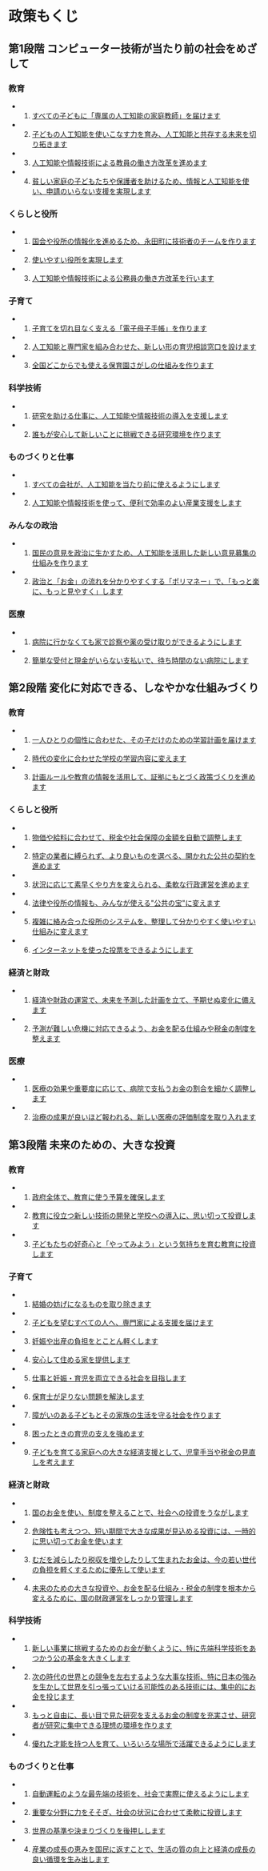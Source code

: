 # 政策もくじ

## 第1段階 コンピューター技術が当たり前の社会をめざして

### 教育
- 1) [すべての子どもに「専属の人工知能の家庭教師」を届けます](https://github.com/team-mirai/policy/blob/main/11_ステップ１教育.md#１すべての子どもに専属のai家庭教師を届けます)
- 2) [子どもの人工知能を使いこなす力を育み、人工知能と共存する未来を切り拓きます](https://github.com/team-mirai/policy/blob/main/11_ステップ１教育.md#２子どものaiリテラシーを育みaiと共生する未来を切り拓きます)
- 3) [人工知能や情報技術による教員の働き方改革を進めます](https://github.com/team-mirai/policy/blob/main/11_ステップ１教育.md#３aiitによる教員の働き方改革を進めます)
- 4) [貧しい家庭の子どもたちや保護者を助けるため、情報と人工知能を使い、申請のいらない支援を実現します](https://github.com/team-mirai/policy/blob/main/11_ステップ１教育.md#４貧困世帯の子どもたち保護者の皆様を支援するためデータとaiを駆使しプッシュ型の支援を実現します)

### くらしと役所
- 1) [国会や役所の情報化を進めるため、永田町に技術者のチームを作ります](https://github.com/team-mirai/policy/blob/main/13_ステップ１行政改革.md#１永田町にエンジニアチームを設置し国会行政のdxを推進します)
- 2) [使いやすい役所を実現します](https://github.com/team-mirai/policy/blob/main/13_ステップ１行政改革.md#２使いやすい行政を実現します)
- 3) [人工知能や情報技術による公務員の働き方改革を行います](https://github.com/team-mirai/policy/blob/main/13_ステップ１行政改革.md#３aiitによる公務員の働き方改革を行います)

### 子育て
- 1) [子育てを切れ目なく支える「電子母子手帳」を作ります](https://github.com/team-mirai/policy/blob/main/12_ステップ１子育て.md#１子育てを切れ目なくサポートするデジタル母子パスポートを実現します)
- 2) [人工知能と専門家を組み合わせた、新しい形の育児相談窓口を設けます](https://github.com/team-mirai/policy/blob/main/12_ステップ１子育て.md#２aiと専門家によるハイブリッド型育児相談ポータルを設置します)
- 3) [全国どこからでも使える保育園さがしの仕組みを作ります](https://github.com/team-mirai/policy/blob/main/12_ステップ１子育て.md#３全国版保育マッチングプラットフォームを構築します)

### 科学技術
- 1) [研究を助ける仕事に、人工知能や情報技術の導入を支援します](https://github.com/team-mirai/policy/blob/main/15_ステップ１科学技術.md#１研究支援業務へのaiit導入を支援します)
- 2) [誰もが安心して新しいことに挑戦できる研究環境を作ります](https://github.com/team-mirai/policy/blob/main/15_ステップ１科学技術.md#２誰もが安心して挑戦できる研究環境を実現します)

### ものづくりと仕事
- 1) [すべての会社が、人工知能を当たり前に使えるようにします](https://github.com/team-mirai/policy/blob/main/14_ステップ１産業.md#１すべての企業のaiシフトを実現します)
- 2) [人工知能や情報技術を使って、便利で効率のよい産業支援をします](https://github.com/team-mirai/policy/blob/main/14_ステップ１産業.md#２aiitの活用により便利で効率的な産業支援を実現します)

### みんなの政治
- 1) [国民の意見を政治に生かすため、人工知能を活用した新しい意見募集の仕組みを作ります](https://github.com/team-mirai/policy/blob/main/16_ステップ１デジタル民主主義.md#１パブリックコメントの機能不全---広聴aiを活用します)
- 2) [政治と「お金」の流れを分かりやすくする「ポリマネー」で、「もっと楽に、もっと見やすく」します](https://github.com/team-mirai/policy/blob/main/16_ステップ１デジタル民主主義.md#２政治とカネの見える化不足---polimoneyでより楽により見やすくを実現します)

### 医療
- 1) [病院に行かなくても家で診察や薬の受け取りができるようにします](https://github.com/team-mirai/policy/blob/main/17_ステップ１医療.md#1オンライン診療--処方受け取り方法を充実し通院のない通院を実現)
- 2) [簡単な受付と現金がいらない支払いで、待ち時間のない病院にします](https://github.com/team-mirai/policy/blob/main/17_ステップ１医療.md#2スマート受付とキャッシュレスで待ち時間のない受診を実現)

## 第2段階 変化に対応できる、しなやかな仕組みづくり

### 教育
- 1) [一人ひとりの個性に合わせた、その子だけのための学習計画を届けます](https://github.com/team-mirai/policy/blob/main/21_ステップ２教育.md#１一人ひとりの個性に合わせたオーダーメイドカリキュラムを届けます)
- 2) [時代の変化に合わせた学校の学習内容に変えます](https://github.com/team-mirai/policy/blob/main/21_ステップ２教育.md#２時代の変化にキャッチアップできる学習指導要領に変えます)
- 3) [計画ルールや教育の情報を活用して、証拠にもとづく政策づくりを進めます](https://github.com/team-mirai/policy/blob/main/21_ステップ２教育.md#３アルゴリズムと教育データ利活用によりebpmを推進します)

### くらしと役所
- 1) [物価や給料に合わせて、税金や社会保障の金額を自動で調整します](https://github.com/team-mirai/policy/blob/main/22_ステップ２行政改革.md#１なめらかな税社会保障物価や賃金に応じて税と社会保障を自動で見直します)
- 2) [特定の業者に縛られず、より良いものを選べる、開かれた公共の契約を進めます](https://github.com/team-mirai/policy/blob/main/22_ステップ２行政改革.md#２ロックインを防ぐオープンな公共調達を推進します)
- 3) [状況に応じて素早くやり方を変えられる、柔軟な行政運営を進めます](https://github.com/team-mirai/policy/blob/main/22_ステップ２行政改革.md#３アジャイルガバナンスを推進します)
- 4) [法律や役所の情報も、みんなが使える"公共の宝"に変えます](https://github.com/team-mirai/policy/blob/main/22_ステップ２行政改革.md#４ルールも行政情報も使える公共財へ変革します)
- 5) [複雑に絡み合った役所のシステムを、整理して分かりやすく使いやすい仕組みに変えます](https://github.com/team-mirai/policy/blob/main/22_ステップ２行政改革.md#５スパゲティコード化した行政システムを引き算と整理でわかりやすく使いやすい仕組みへ変更します)
- 6) [インターネットを使った投票をできるようにします](https://github.com/team-mirai/policy/blob/main/22_ステップ２行政改革.md#６電子投票ネット投票を推進します)

### 経済と財政
- 1) [経済や財政の運営で、未来を予測した計画を立て、予期せぬ変化に備えます](https.github.com/team-mirai/policy/blob/main/36_ステップ３経済財政.md#１-経済財政運営におけるシナリオプランニングを強化し非連続的な変化に備えます)
- 2) [予測が難しい危機に対応できるよう、お金を配る仕組みや税金の制度を整えます](https.com/team-mirai/policy/blob/main/36_ステップ３経済財政.md#２予測困難な危機に対応できる給付システム税制を構築します)

### 医療
- 1) [医療の効果や重要度に応じて、病院で支払うお金の割合を細かく調整します](https://github.com/team-mirai/policy/blob/main/24_ステップ２医療.md#1医療の有効性重要度に応じたきめ細やかな自己負担へ)
- 2) [治療の成果が良いほど報われる、新しい医療の評価制度を取り入れます](https://github.com/team-mirai/policy/blob/main/24_ステップ２医療.md#2治療成果に報いる医療アウトカム評価制度の導入)

## 第3段階 未来のための、大きな投資

### 教育
- 1) [政府全体で、教育に使う予算を確保します](https://github.com/team-mirai/policy/blob/main/32_ステップ３教育.md#１政府全体で教育への投資予算を確保します)
- 2) [教育に役立つ新しい技術の開発と学校への導入に、思い切って投資します](https://github.com/team-mirai/policy/blob/main/32_ステップ３教育.md#２edtechの開発と学校への導入に大胆に投資します)
- 3) [子どもたちの好奇心と「やってみよう」という気持ちを育む教育に投資します](https://github.com/team-mirai/policy/blob/main/32_ステップ３教育.md#３子どもたちの好奇心とはじめる力を育むための教育に投資します)

### 子育て
- 1) [結婚の妨げになるものを取り除きます](https://github.com/team-mirai/policy/blob/main/31_ステップ３子育て.md#１結婚の障壁を取り除きます)
- 2) [子どもを望むすべての人へ、専門家による支援を届けます](https://github.com/team-mirai/policy/blob/main/31_ステップ３子育て.md#２子どもを望むすべての人へ専門的サポートを届けます)
- 3) [妊娠や出産の負担をとことん軽くします](https://github.com/team-mirai/policy/blob/main/31_ステップ３子育て.md#３妊娠出産の負担を徹底軽減します)
- 4) [安心して住める家を提供します](https://github.com/team-mirai/policy/blob/main/31_ステップ３子育て.md#４住まいの安心を提供します)
- 5) [仕事と妊娠・育児を両立できる社会を目指します](https://github.com/team-mirai/policy/blob/main/31_ステップ３子育て.md#５仕事と妊娠育児の両立を追求します)
- 6) [保育士が足りない問題を解決します](https://github.com/team-mirai/policy/blob/main/31_ステップ３子育て.md#６保育士の人手不足解消に取り組みます)
- 7) [障がいのある子どもとその家族の生活を守る社会を作ります](https://github.com/team-mirai/policy/blob/main/31_ステップ３子育て.md#７障がいのある子どもとその家族の生活を守る社会を作ります)
- 8) [困ったときの育児の支えを強めます](https://github.com/team-mirai/policy/blob/main/31_ステップ３子育て.md#８育児のセーフティーネットを強化します)
- 9) [子どもを育てる家庭への大きな経済支援として、児童手当や税金の見直しを考えます](https://github.com/team-mirai/policy/blob/main/31_ステップ３子育て.md#９抜本的な経済支援としての児童手当税制見直しを検討します)

### 経済と財政
- 1) [国のお金を使い、制度を整えることで、社会への投資をうながします](https://github.com/team-mirai/policy/blob/main/36_ステップ３経済財政.md#１財政出動と制度整備を組み合わせ投資を喚起します)
- 2) [危険性も考えつつ、短い期間で大きな成果が見込める投資には、一時的に思い切ってお金を使います](https.github.com/team-mirai/policy/blob/main/36_ステップ３経済財政.md#２-リスクを踏まえつつ短中期で大きな成果が得られる投資は一時的に大胆な財政出動も行います)
- 3) [むだを減らしたり税収を増やしたりして生まれたお金は、今の若い世代の負担を軽くするために優先して使います](https.github.com/team-mirai/policy/blob/main/36_ステップ３経済財政.md#３歳出削減･税収増の果実は社会保険料をはじめとする現役世代の負担軽減に重点的に配分します)
- 4) [未来のための大きな投資や、お金を配る仕組み・税金の制度を根本から変えるために、国の財政運営をしっかり管理します](https.github.com/team-mirai/policy/blob/main/36_ステップ３経済財政.md#３長期投資や給付税制システムの抜本変更の前提となる財政ガバナンスを強化します)

### 科学技術
- 1) [新しい事業に挑戦するためのお金が動くように、特に先端科学技術をあつかう公の基金を大きくします](https://github.com/team-mirai/policy/blob/main/33_ステップ３科学技術.md#１リスクマネーの流通と成長資金の確保を目的にディープテック特化型の公的ファンドの出資枠の拡大を行います)
- 2) [次の時代の世界との競争を左右するような大事な技術、特に日本の強みを生かして世界を引っ張っていける可能性のある技術には、集中的にお金を投じます](https://github.com/team-mirai/policy/blob/main/33_ステップ３科学技術.md#２次世代の国際競争力を左右する戦略技術特に日本の強みを活かしながら世界市場を牽引できるポテンシャルを持つ技術については集中的に資本を投下します)
- 3) [もっと自由に、長い目で見た研究を支えるお金の制度を充実させ、研究者が研究に集中できる理想の環境を作ります](https.github.com/team-mirai/policy/blob/main/33_ステップ３科学技術.md#３高自由度で長期型の研究資金制度を拡充し研究者が研究に集中できる理想的環境を実現します)
- 4) [優れた才能を持つ人を育て、いろいろな場所で活躍できるようにします](https://github.com/team-mirai/policy/blob/main/33_ステップ３科学技術.md#４卓越した人材の育成と柔軟な人材流動性を確保します)

### ものづくりと仕事
- 1) [自動運転のような最先端の技術を、社会で実際に使えるようにします](https://github.com/team-mirai/policy/blob/main/34_ステップ３産業.md#１自動運転をはじめとする最先端テクノロジーの社会実装を進めます)
- 2) [重要な分野に力をそそぎ、社会の状況に合わせて柔軟に投資します](https://github.com/team-mirai/policy/blob/main/34_ステップ３産業.md#２重点分野への選択と集中市場環境を踏まえた柔軟な投資を行います)
- 3) [世界の基準や決まりづくりを後押しします](https://github.com/team-mirai/policy/blob/main/34_ステップ３産業.md#３国際標準ルールの形成を後押しします)
- 4) [産業の成長の恵みを国民に返すことで、生活の質の向上と経済の成長の良い循環を生み出します](https://github.com/team-mirai/policy/blob/main/34_ステップ３産業.md#４産業の成長を還元することで生活の質向上と経済成長の好循環を生み出します)

